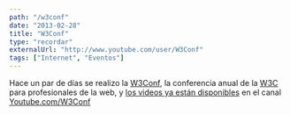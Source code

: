 ```yaml
---
path: "/w3conf"
date: "2013-02-28"
title: "W3Conf"
type: "recordar"
externalUrl: "http://www.youtube.com/user/W3Conf"
tags: ["Internet", "Eventos"]
---
```


Hace un par de días se realizo la [W3Conf](http://www.w3.org/conf/2013sf/), la conferencia anual de la [W3C](http://w3.org/) para profesionales de la web, y [los videos ya están disponibles](http://www.youtube.com/user/W3Conf) en el canal [Youtube.com/W3Conf](http://www.youtube.com/user/W3Conf)
